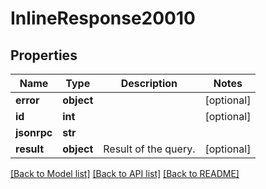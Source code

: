 # InlineResponse20010

## Properties
Name | Type | Description | Notes
------------ | ------------- | ------------- | -------------
**error** | **object** |  | [optional] 
**id** | **int** |  | [optional] 
**jsonrpc** | **str** |  | 
**result** | **object** | Result of the query. | [optional] 

[[Back to Model list]](../README.md#documentation-for-models) [[Back to API list]](../README.md#documentation-for-api-endpoints) [[Back to README]](../README.md)

